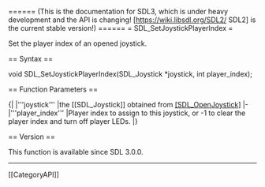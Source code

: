 ====== (This is the documentation for SDL3, which is under heavy development and the API is changing! [https://wiki.libsdl.org/SDL2/ SDL2] is the current stable version!) ======
= SDL_SetJoystickPlayerIndex =

Set the player index of an opened joystick.

== Syntax ==

<syntaxhighlight lang='c'>
void SDL_SetJoystickPlayerIndex(SDL_Joystick *joystick, int player_index);
</syntaxhighlight>

== Function Parameters ==

{|
|'''joystick'''
|the [[SDL_Joystick]] obtained from [[SDL_OpenJoystick]]()
|-
|'''player_index'''
|Player index to assign to this joystick, or -1 to clear the player index and turn off player LEDs.
|}

== Version ==

This function is available since SDL 3.0.0.

----
[[CategoryAPI]]


